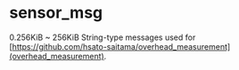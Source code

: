# sensor_msg

0.256KiB ~ 256KiB String-type messages used for [https://github.com/hsato-saitama/overhead_measurement](overhead_measurement).

